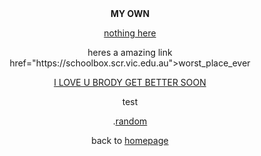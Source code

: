 <html>

<center>

<head>
<b>MY OWN</b>
</head>

<body>

<p><a href="www.pornhub.com">nothing here</a>

<p>heres a amazing link <a> href="https://schoolbox.scr.vic.edu.au">worst_place_ever
<br>
<p><u>I LOVE U BRODY GET BETTER SOON</u>

<p>test

<p>.<a href="https://www.youtube.com/watch?v=cd2FZrBgUjA">random</a>




             


<p> back to <a href="index.html">homepage